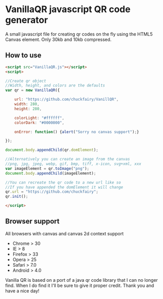 # VanillaQR javascript QR code generator

A small javascript file for creating qr codes on the fly using the HTML5 Canvas element. Only 30kb and 10kb compressed.

## How to use

```html
<script src="VanillaQR.js"></script>
<script>

//Create qr object
//Width, height, and colors are the defaults
var qr = new VanillaQR({

    url: "https://github.com/chuckfairy/VanillQR",
    width: 280,
    height: 280,

    colorLight: "#ffffff",
    colorDark: "#0000000",

    onError: function() {alert("Sorry no canvas support");}

});

document.body.appendChild(qr.domElement);

//Alternatively you can create an image from the canvas
//png, jpg, jpeg, webp, gif, bmp, tiff, x-icon, svg+xml, xxx
var imageElement = qr.toImage("png");
document.body.appendChild(imageElement);

//You can recreate the qr code to a new url like so
//If you have appended the domElement it will change
qr.url = "https://github.com/chuckfairy";
qr.init();

</script>
```
## Browser support

All browsers with canvas and canvas 2d context support

* Chrome > 30
* IE > 8
* Firefox > 33
* Opera > 25
* Safari > 7.0
* Android > 4.0

Vanilla QR is based on a port of a java qr code library that I can no longer find. When I do find it I'll be sure to give it proper credit. Thank you and have a nice day!
